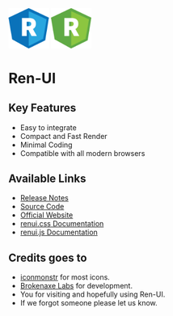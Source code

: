 <img src="dist/images/logo-css.svg" width="80" title="renui.css"> <img src="dist/images/logo-js.svg" width="80" title="renui.js"><br>
# Ren-UI

## Key Features ##
- Easy to integrate
- Compact and Fast Render
- Minimal Coding
- Compatible with all modern browsers

## Available Links ##
- <a href="https://github.com/brokenaxe/Ren-UI/blob/master/RELEASE%20NOTES.md">Release Notes</a>
- <a href="https://github.com/brokenaxe/Ren-UI/tree/master/dist">Source Code</a>
- <a href="http://ren-ui.com">Official Website</a>
- <a href="http://ren-ui.com/v2/css/">renui.css Documentation</a>
- <a href="http://ren-ui.com/v2/js/">renui.js Documentation</a>

## Credits goes to ##
- <a href="https://iconmonstr.com" target="_blank">iconmonstr</a> for most icons.
- <a href="https://brokenaxe.com" target="_blank">Brokenaxe Labs</a> for development.
- You for visiting and hopefully using Ren-UI.
- If we forgot someone please let us know.
